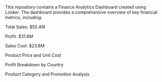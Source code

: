 This repository contains a Finance Analytics Dashboard created using Looker. The dashboard provides a comprehensive overview of key financial metrics, including:

Total Sales: $55.4M

Profit: $31.6M

Sales Cost: $23.8M

Product Price and Unit Cost

Profit Breakdown by Country

Product Category and Promotion Analysis
